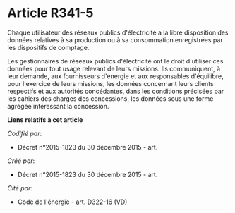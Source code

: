# Article R341-5

Chaque utilisateur des réseaux publics d'électricité a la libre disposition des données relatives à sa production ou à sa
consommation enregistrées par les dispositifs de comptage.

Les gestionnaires de réseaux publics d'électricité ont le droit d'utiliser ces données pour tout usage relevant de leurs
missions. Ils communiquent, à leur demande, aux fournisseurs d'énergie et aux responsables d'équilibre, pour l'exercice de
leurs missions, les données concernant leurs clients respectifs et aux autorités concédantes, dans les conditions précisées
par les cahiers des charges des concessions, les données sous une forme agrégée intéressant la concession.

**Liens relatifs à cet article**

_Codifié par_:

  - Décret n°2015-1823 du 30 décembre 2015 - art.

_Créé par_:

  - Décret n°2015-1823 du 30 décembre 2015 - art.

_Cité par_:

  - Code de l'énergie - art. D322-16 (VD)
